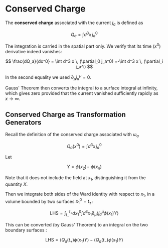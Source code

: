 # Conserved Charge

The **conserved charge** associated with the current $j_a$ is defined as

$$
Q_a=\int d^3 x \, j_a^0
$$

The integration is carried in the spatial part only. We verify that its time ($x^0$) derivative indeed vanishes:

$$
\frac{dQ_a}{dx^0}
= \int d^3 x \, (\partial_0 j_a^0)
=-\int d^3 x \, (\partial_i j_a^i)
$$

In the second equality we used $\partial_{\mu}j_a^{\mu}=0$. 

Gauss' Theorem then converts the integral to a surface integral at infinity, which gives zero provided that the current vanished sufficiently rapidly as $x\to \infty$.

## Conserved Charge as Transformation Generators

Recall the definition of the conserved charge associated with
$\omega_a$

$$
Q_a(x^0)=\int d^3 x \, j_a^0
$$

Let 

$$
Y=\phi \left(x_2\right) \cdots  \phi \left(x_n\right)
$$ 

Note that it does not include the field at $x_1$, distinguishing it from the quantity $X$. 

Then we integrate both sides of the Ward identity with
respect to $x_1$, in a volume bounded by two surfaces $x_1^0=t_{\pm}$:

$$
\text{LHS}=\int_{t_-}^{t_+}dx_1^0\int d^3 x_1\partial_{\mu} \left\langle j_a^{\mu} \phi \left(x_1\right)Y\right\rangle
$$

This can be converted (by Gauss' Theorem) to an integral on the two boundary surfaces :

$$
\text{LHS}=\left\langle Q_a\left(t_+\right)\phi \left(x_1\right)Y\right\rangle -\left\langle Q_a\left(t_-\right)\phi \left(x_1\right)Y\right\rangle
$$